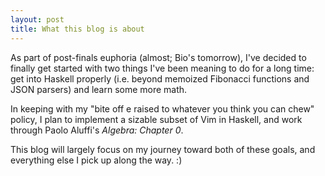 ```yaml
---
layout: post
title: What this blog is about
---
```

As part of post-finals euphoria (almost; Bio's tomorrow), I've decided to finally get started with two things I've been meaning to do for a long time: get into Haskell properly (i.e. beyond memoized Fibonacci functions and JSON parsers) and learn some more math.

In keeping with my "bite off e raised to whatever you think you can chew" policy, I plan to implement a sizable subset of Vim in Haskell, and work through Paolo Aluffi's *Algebra: Chapter 0*.

This blog will largely focus on my journey toward both of these goals, and everything else I pick up along the way. :)
